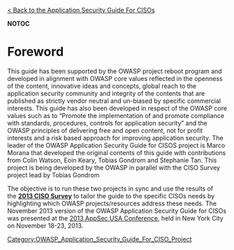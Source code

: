 [\< Back to the Application Security Guide For
CISOs](Application_Security_Guide_For_CISOs "wikilink")

__NOTOC__

# Foreword

This guide has been supported by the OWASP project reboot program and
developed in alignment with OWASP core values reflected in the openness
of the content, innovative ideas and concepts, global reach to the
application security community and integrity of the contents that are
published as strictly vendor neutral and un-biased by specific
commercial interests. This guide has also been developed in respect of
the OWASP core values such as to “Promote the implementation of and
promote compliance with standards, procedures, controls for application
security” and the OWASP principles of delivering free and open content,
not for profit interests and a risk based approach for improving
application security. The leader of the OWASP Application Security Guide
for CISOS project is Marco Morana that developed the original contents
of this guide with contributions from Colin Watson, Eoin Keary, Tobias
Gondrom and Stephanie Tan. This project is being developed by the OWASP
in parallel with the CISO Survey project lead by Tobias Gondrom

The objective is to run these two projects in sync and use the results
of the [**2013 CISO
Survey**](https://www.surveymonkey.com/s/CISO2013Survey) to tailor the
guide to the specific CISOs needs by highlighting which OWASP
projects/resources address these needs. The November 2013 version of the
OWASP Application Security Guide for CISOs was presented at the [2013
AppSec USA Conference](http://appsecusa.org/2013/), held in New York
City on November 18-23, 2013.

[Category:OWASP_Application_Security_Guide_For_CISO_Project](Category:OWASP_Application_Security_Guide_For_CISO_Project "wikilink")